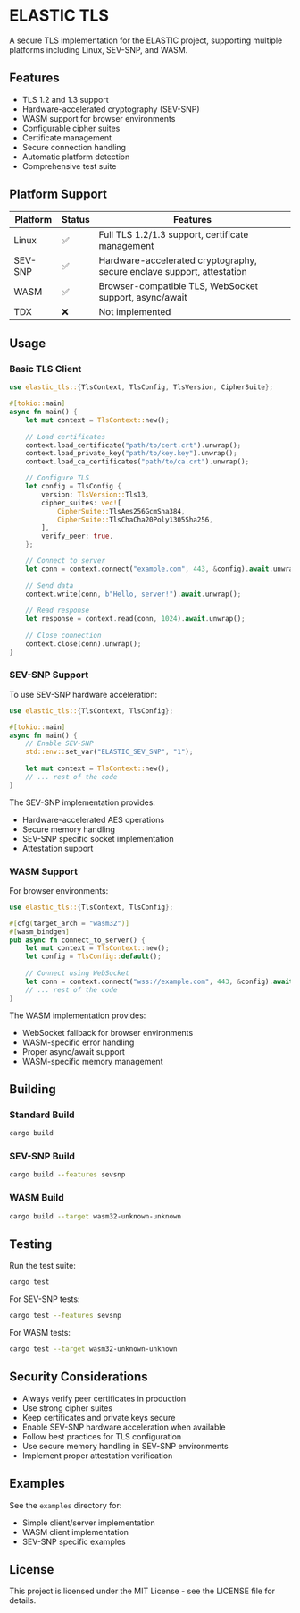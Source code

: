 # ELASTIC TLS

A secure TLS implementation for the ELASTIC project, supporting multiple platforms including Linux, SEV-SNP, and WASM.

## Features

- TLS 1.2 and 1.3 support
- Hardware-accelerated cryptography (SEV-SNP)
- WASM support for browser environments
- Configurable cipher suites
- Certificate management
- Secure connection handling
- Automatic platform detection
- Comprehensive test suite

## Platform Support

| Platform | Status | Features |
|----------|--------|----------|
| Linux | ✅ | Full TLS 1.2/1.3 support, certificate management |
| SEV-SNP | ✅ | Hardware-accelerated cryptography, secure enclave support, attestation |
| WASM | ✅ | Browser-compatible TLS, WebSocket support, async/await |
| TDX | ❌ | Not implemented |

## Usage

### Basic TLS Client

```rust
use elastic_tls::{TlsContext, TlsConfig, TlsVersion, CipherSuite};

#[tokio::main]
async fn main() {
    let mut context = TlsContext::new();
    
    // Load certificates
    context.load_certificate("path/to/cert.crt").unwrap();
    context.load_private_key("path/to/key.key").unwrap();
    context.load_ca_certificates("path/to/ca.crt").unwrap();

    // Configure TLS
    let config = TlsConfig {
        version: TlsVersion::Tls13,
        cipher_suites: vec![
            CipherSuite::TlsAes256GcmSha384,
            CipherSuite::TlsChaCha20Poly1305Sha256,
        ],
        verify_peer: true,
    };

    // Connect to server
    let conn = context.connect("example.com", 443, &config).await.unwrap();
    
    // Send data
    context.write(conn, b"Hello, server!").await.unwrap();
    
    // Read response
    let response = context.read(conn, 1024).await.unwrap();
    
    // Close connection
    context.close(conn).unwrap();
}
```

### SEV-SNP Support

To use SEV-SNP hardware acceleration:

```rust
use elastic_tls::{TlsContext, TlsConfig};

#[tokio::main]
async fn main() {
    // Enable SEV-SNP
    std::env::set_var("ELASTIC_SEV_SNP", "1");
    
    let mut context = TlsContext::new();
    // ... rest of the code
}
```

The SEV-SNP implementation provides:
- Hardware-accelerated AES operations
- Secure memory handling
- SEV-SNP specific socket implementation
- Attestation support

### WASM Support

For browser environments:

```rust
use elastic_tls::{TlsContext, TlsConfig};

#[cfg(target_arch = "wasm32")]
#[wasm_bindgen]
pub async fn connect_to_server() {
    let mut context = TlsContext::new();
    let config = TlsConfig::default();
    
    // Connect using WebSocket
    let conn = context.connect("wss://example.com", 443, &config).await.unwrap();
    // ... rest of the code
}
```

The WASM implementation provides:
- WebSocket fallback for browser environments
- WASM-specific error handling
- Proper async/await support
- WASM-specific memory management

## Building

### Standard Build

```bash
cargo build
```

### SEV-SNP Build

```bash
cargo build --features sevsnp
```

### WASM Build

```bash
cargo build --target wasm32-unknown-unknown
```

## Testing

Run the test suite:

```bash
cargo test
```

For SEV-SNP tests:

```bash
cargo test --features sevsnp
```

For WASM tests:

```bash
cargo test --target wasm32-unknown-unknown
```

## Security Considerations

- Always verify peer certificates in production
- Use strong cipher suites
- Keep certificates and private keys secure
- Enable SEV-SNP hardware acceleration when available
- Follow best practices for TLS configuration
- Use secure memory handling in SEV-SNP environments
- Implement proper attestation verification

## Examples

See the `examples` directory for:
- Simple client/server implementation
- WASM client implementation
- SEV-SNP specific examples

## License

This project is licensed under the MIT License - see the LICENSE file for details. 
